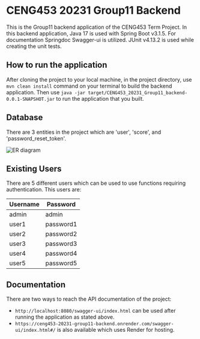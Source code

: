 # CENG453 20231 Group11 Backend

This is the Group11 backend application of the CENG453 Term Project. In this backend application, Java 17 is used with Spring Boot v3.1.5. For documentation Springdoc Swagger-ui is utilized. JUnit v4.13.2 is used while creating the unit tests.

## How to run the application

After cloning the project to your local machine, in the project directory, use `mvn clean install` command on your terminal to build the backend application. Then use `java -jar target/CENG453_20231_Group11_backend-0.0.1-SNAPSHOT.jar` to run the application that you built.

## Database

There are 3 entities in the project which are 'user', 'score', and 'password_reset_token'. 

![ER diagram](https://github.com/berke-a/CENG453_20231_Group11_backend/assets/57680495/63b0d705-f334-42b5-8ce3-2cd4f6e64d70)

## Existing Users

There are 5 different users which can be used to use functions requiring authentication. This users are:

| Username | Password |
| -------- | -------- |
| admin   | admin   |
| user1   | password1   |
| user2   | password2  |
| user3   | password3   |
| user4   | password4   |
| user5   | password5   |

## Documentation

There are two ways to reach the API documentation of the project:
- `http://localhost:8080/swagger-ui/index.html` can be used after running the application as stated above. 
- `https://ceng453-20231-group11-backend.onrender.com/swagger-ui/index.html#/` is also available which uses Render for hosting.
